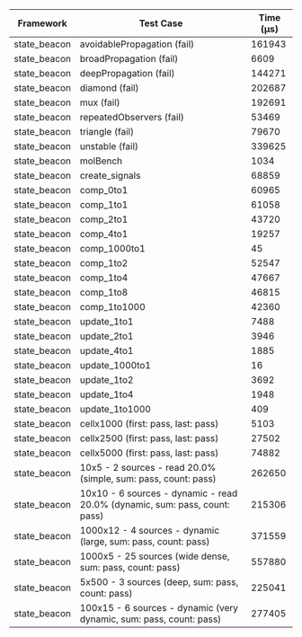 | Framework | Test Case | Time (μs) |
| --- | --- | --- |
| state_beacon | avoidablePropagation (fail) | 161943 |
| state_beacon | broadPropagation (fail) | 6609 |
| state_beacon | deepPropagation (fail) | 144271 |
| state_beacon | diamond (fail) | 202687 |
| state_beacon | mux (fail) | 192691 |
| state_beacon | repeatedObservers (fail) | 53469 |
| state_beacon | triangle (fail) | 79670 |
| state_beacon | unstable (fail) | 339625 |
| state_beacon | molBench | 1034 |
| state_beacon | create_signals | 68859 |
| state_beacon | comp_0to1 | 60965 |
| state_beacon | comp_1to1 | 61058 |
| state_beacon | comp_2to1 | 43720 |
| state_beacon | comp_4to1 | 19257 |
| state_beacon | comp_1000to1 | 45 |
| state_beacon | comp_1to2 | 52547 |
| state_beacon | comp_1to4 | 47667 |
| state_beacon | comp_1to8 | 46815 |
| state_beacon | comp_1to1000 | 42360 |
| state_beacon | update_1to1 | 7488 |
| state_beacon | update_2to1 | 3946 |
| state_beacon | update_4to1 | 1885 |
| state_beacon | update_1000to1 | 16 |
| state_beacon | update_1to2 | 3692 |
| state_beacon | update_1to4 | 1948 |
| state_beacon | update_1to1000 | 409 |
| state_beacon | cellx1000 (first: pass, last: pass) | 5103 |
| state_beacon | cellx2500 (first: pass, last: pass) | 27502 |
| state_beacon | cellx5000 (first: pass, last: pass) | 74882 |
| state_beacon | 10x5 - 2 sources - read 20.0% (simple, sum: pass, count: pass) | 262650 |
| state_beacon | 10x10 - 6 sources - dynamic - read 20.0% (dynamic, sum: pass, count: pass) | 215306 |
| state_beacon | 1000x12 - 4 sources - dynamic (large, sum: pass, count: pass) | 371559 |
| state_beacon | 1000x5 - 25 sources (wide dense, sum: pass, count: pass) | 557880 |
| state_beacon | 5x500 - 3 sources (deep, sum: pass, count: pass) | 225041 |
| state_beacon | 100x15 - 6 sources - dynamic (very dynamic, sum: pass, count: pass) | 277405 |
